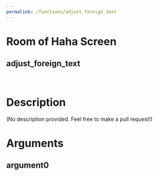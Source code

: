 ```yaml
---
permalink: /functions/adjust_foreign_text
---
```

# Room of Haha Screen  
## adjust_foreign_text  
&nbsp;  
# Description  
(No description provided. Feel free to make a pull request!) 
&nbsp;  
# Arguments
## argument0

&nbsp;  


